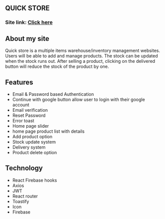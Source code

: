 ## QUICK STORE 

### Site link: [Click here](https://quickstore-fa064.web.app)

## About my site

Quick store is a multiple items warehouse/inventory management websites. Users will be able to add and manage products. The stock can be updated when the stock runs out. After selling a product, clicking on the delivered button will reduce the stock of the product by one. 


## Features

* Email & Password based Authentication 
* Continue with google button allow user to login with their google account
* Email verification 
* Reset Password
* Error toast
* Home page slider
* home page product list with details
* Add product option 
* Stock update system
* Delivery system
* Product delete option


## Technology 

* React Firebase hooks
* Axios
* JWT
* React router
* Toastify
* Icon
* Firebase




